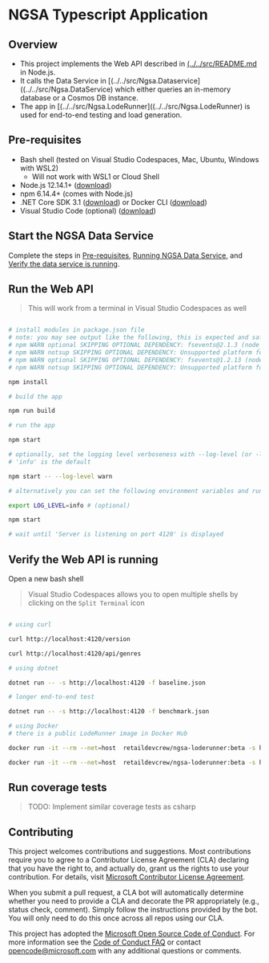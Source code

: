 # NGSA Typescript Application

## Overview

- This project implements the Web API described in [(../../src/README.md](../../src/README.md) in Node.js.
- It calls the Data Service in [(../../src/Ngsa.Dataservice]((../../src/Ngsa.DataService) which either queries an in-memory database or a Cosmos DB instance.
- The app in [(../../src/Ngsa.LodeRunner]((../../src/Ngsa.LodeRunner) is used for end-to-end testing and load generation.

## Pre-requisites

- Bash shell (tested on Visual Studio Codespaces, Mac, Ubuntu, Windows with WSL2)
  - Will not work with WSL1 or Cloud Shell
- Node.js 12.14.1+ ([download](https://nodejs.org/en/download/))
- npm 6.14.4+ (comes with Node.js)
- .NET Core SDK 3.1 ([download](https://dotnet.microsoft.com/download)) or Docker CLI ([download](https://docs.docker.com/install/))
- Visual Studio Code (optional) ([download](https://code.visualstudio.com/download))

## Start the NGSA Data Service

Complete the steps in [Pre-requisites](../../src/README.md#pre-requisites), [Running NGSA Data Service](../../src/README.md#running-ngsa-data-service), and [Verify the data service is running](../../src/README.md#verify-the-data-service-is-running).

## Run the Web API

> This will work from a terminal in Visual Studio Codespaces as well

```bash

# install modules in package.json file
# note: you may see output like the following, this is expected and safe to ignore
# npm WARN optional SKIPPING OPTIONAL DEPENDENCY: fsevents@2.1.3 (node_modules/chokidar/node_modules/fsevents):
# npm WARN notsup SKIPPING OPTIONAL DEPENDENCY: Unsupported platform for fsevents@2.1.3: wanted {"os":"darwin","arch":"any"} (current: {"os":"linux","arch":"x64"})
# npm WARN optional SKIPPING OPTIONAL DEPENDENCY: fsevents@1.2.13 (node_modules/fsevents):
# npm WARN notsup SKIPPING OPTIONAL DEPENDENCY: Unsupported platform for fsevents@1.2.13: wanted {"os":"darwin","arch":"any"} (current: {"os":"linux","arch":"x64"})

npm install

# build the app

npm run build

# run the app

npm start

# optionally, set the logging level verboseness with --log-level (or -l)
# 'info' is the default

npm start -- --log-level warn

# alternatively you can set the following environment variables and run without command line args

export LOG_LEVEL=info # (optional)

npm start

# wait until 'Server is listening on port 4120' is displayed

```

## Verify the Web API is running

Open a new bash shell

> Visual Studio Codespaces allows you to open multiple shells by clicking on the `Split Terminal` icon

```bash

# using curl

curl http://localhost:4120/version

curl http://localhost:4120/api/genres

# using dotnet

dotnet run -- -s http://localhost:4120 -f baseline.json

# longer end-to-end test

dotnet run -- -s http://localhost:4120 -f benchmark.json

# using Docker
# there is a public LodeRunner image in Docker Hub

docker run -it --rm --net=host  retaildevcrew/ngsa-loderunner:beta -s http://localhost:4120 -f baseline.json

docker run -it --rm --net=host  retaildevcrew/ngsa-loderunner:beta -s http://localhost:4120 -f benchmark.json

```

## Run coverage tests

> TODO: Implement similar coverage tests as csharp

## Contributing

This project welcomes contributions and suggestions.  Most contributions require you to agree to a
Contributor License Agreement (CLA) declaring that you have the right to, and actually do, grant us
the rights to use your contribution. For details, visit [Microsoft Contributor License Agreement](https://cla.opensource.microsoft.com).

When you submit a pull request, a CLA bot will automatically determine whether you need to provide
a CLA and decorate the PR appropriately (e.g., status check, comment). Simply follow the instructions
provided by the bot. You will only need to do this once across all repos using our CLA.

This project has adopted the [Microsoft Open Source Code of Conduct](https://opensource.microsoft.com/codeofconduct/).
For more information see the [Code of Conduct FAQ](https://opensource.microsoft.com/codeofconduct/faq/) or
contact [opencode@microsoft.com](mailto:opencode@microsoft.com) with any additional questions or comments.
